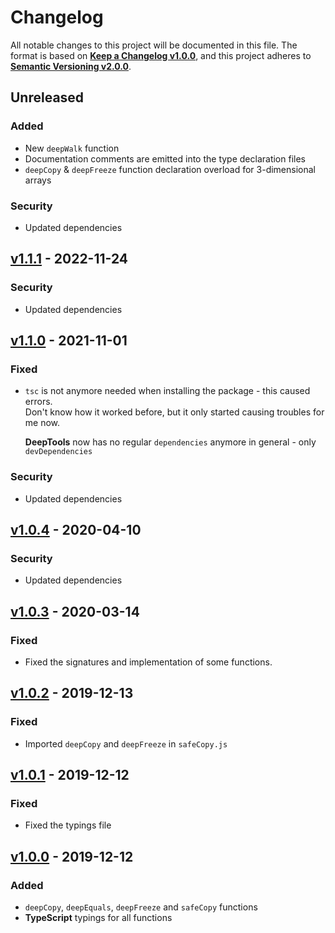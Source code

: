 <!--
  Copyright (c) 2022 Michael Federczuk
  SPDX-License-Identifier: CC-BY-SA-4.0
-->

<!-- markdownlint-disable no-duplicate-heading -->

# Changelog #

All notable changes to this project will be documented in this file.
The format is based on [**Keep a Changelog v1.0.0**](https://keepachangelog.com/en/1.0.0/),
and this project adheres to [**Semantic Versioning v2.0.0**](https://semver.org/spec/v2.0.0.html).

## Unreleased ##

### Added ###

* New `deepWalk` function
* Documentation comments are emitted into the type declaration files
* `deepCopy` & `deepFreeze` function declaration overload for 3-dimensional arrays

### Security ###

* Updated dependencies

## [v1.1.1] - 2022-11-24 ##

[v1.1.1]: https://github.com/mfederczuk/deeptools/releases/v1.1.1

### Security ###

* Updated dependencies

## [v1.1.0] - 2021-11-01 ##

[v1.1.0]: https://github.com/mfederczuk/deeptools/releases/v1.1.0

### Fixed ###

* `tsc` is not anymore needed when installing the package - this caused errors.  
  Don't know how it worked before, but it only started causing troubles for me now.

  **DeepTools** now has no regular `dependencies` anymore in general - only `devDependencies`

### Security ###

* Updated dependencies

## [v1.0.4] - 2020-04-10 ##

[v1.0.4]: https://github.com/mfederczuk/deeptools/releases/v1.0.4

### Security ###

* Updated dependencies

## [v1.0.3] - 2020-03-14 ##

[v1.0.3]: https://github.com/mfederczuk/deeptools/releases/v1.0.3

### Fixed ###

* Fixed the signatures and implementation of some functions.

## [v1.0.2] - 2019-12-13 ##

[v1.0.2]: https://github.com/mfederczuk/deeptools/releases/v1.0.2

### Fixed ###

* Imported `deepCopy` and `deepFreeze` in `safeCopy.js`

## [v1.0.1] - 2019-12-12 ##

[v1.0.1]: https://github.com/mfederczuk/deeptools/releases/v1.0.1

### Fixed ###

* Fixed the typings file

## [v1.0.0] - 2019-12-12 ##

[v1.0.0]: https://github.com/mfederczuk/deeptools/releases/v1.0.0

### Added ###

* `deepCopy`, `deepEquals`, `deepFreeze` and `safeCopy` functions
* **TypeScript** typings for all functions
